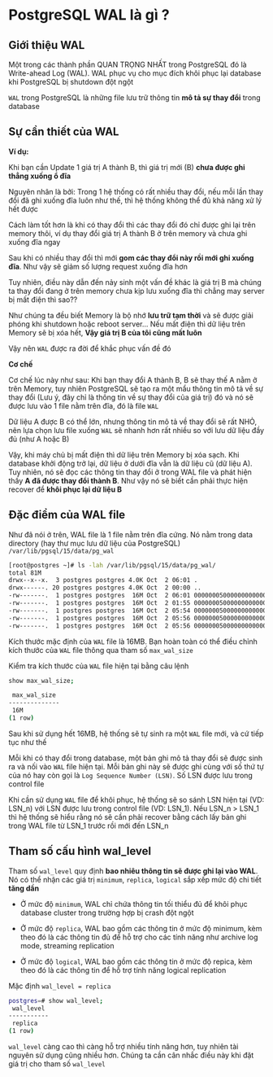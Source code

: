 # PostgreSQL WAL là gì ?

## Giới thiệu WAL

Một trong các thành phần QUAN TRỌNG NHẤT trong PostgreSQL đó là Write-ahead Log (WAL). WAL phục vụ cho mục đích khôi phục lại database khi PostgreSQL bị shutdown đột ngột

`WAL` trong PostgreSQL là những file lưu trữ thông tin **mô tả sự thay đổi** trong database

## Sự cần thiết của WAL

**Ví dụ:**

Khi bạn cần Update 1 giá trị A thành B, thì giá trị mới (B) **chưa được ghi thẳng xuống ổ đĩa**

Nguyên nhân là bởi: Trong 1 hệ thống có rất nhiều thay đổi, nếu mỗi lần thay đổi đã ghi xuống đĩa luôn như thế, thì hệ thống không thể đủ khả năng xử lý hết được

Cách làm tốt hơn là khi có thay đổi thì các thay đổi đó chỉ được ghi lại trên memory thôi, ví dụ thay đổi giá trị A thành B ở trên memory và chưa ghi xuống đĩa ngay

Sau khi có nhiều thay đổi thì mới **gom các thay đổi này rồi mới ghi xuống đĩa**. Như vậy sẽ giảm số lượng request xuống đĩa hơn

Tuy nhiên, điều này dẫn đến nảy sinh một vấn đề khác là giá trị B mà chúng ta thay đổi đang ở trên memory chưa kịp lưu xuống đĩa thì chẳng may server bị mất điện thì sao??

Như chúng ta đều biết Memory là bộ nhớ **lưu trữ tạm thời** và sẽ được giải phóng khi shutdown hoặc reboot server... Nếu mất điện thì dữ liệu trên Memory sẽ bị xóa hết, **Vậy giá trị B của tôi cũng mất luôn**

Vậy nên `WAL` được ra đời để khắc phục vấn đề đó

**Cơ chế**

Cơ chế lúc này như sau: Khi bạn thay đổi A thành B, B sẽ thay thế A nằm ở trên Memory, tuy nhiên PostgreSQL sẽ tạo ra một mẩu thông tin mô tả về sự thay đổi (Lưu ý, đây chỉ là thông tin về sự thay đổi của giá trị) đó và nó sẽ được lưu vào 1 file nằm trên đĩa, đó là file `WAL`

Dữ liệu A được B có thể lớn, nhưng thông tin mô tả về thay đổi sẽ rất NHỎ, nên lựa chọn lưu file xuống `WAL` sẽ nhanh hơn rất nhiều so với lưu dữ liệu đầy đủ (như A hoặc B)

Vậy, khi máy chủ bị mất điện thì dữ liệu trên Memory bị xóa sạch. Khi database khởi động trở lại, dữ liệu ở dưới đĩa vẫn là dữ liệu cũ (dữ liệu A). Tuy nhiên, nó sẽ đọc các thông tin thay đổi ở trong WAL file và phát hiện thấy **A đã được thay đổi thành B**. Như vậy nó sẽ biết cần phải thực hiện recover để **khôi phục lại dữ liệu B**

## Đặc điểm của WAL file

Như đã nói ở trên, WAL file là 1 file nằm trên đĩa cứng. Nó nằm trong data directory (hay thư mục lưu dữ liệu của PostgreSQL) `/var/lib/pgsql/15/data/pg_wal`

```sh
[root@postgres ~]# ls -lah /var/lib/pgsql/15/data/pg_wal/
total 81M
drwx--x--x.  3 postgres postgres 4.0K Oct  2 06:01 .
drwx------. 20 postgres postgres 4.0K Oct  2 00:00 ..
-rw-------.  1 postgres postgres  16M Oct  2 06:01 000000050000000000000027
-rw-------.  1 postgres postgres  16M Oct  2 01:55 000000050000000000000028
-rw-------.  1 postgres postgres  16M Oct  2 05:54 000000050000000000000029
-rw-------.  1 postgres postgres  16M Oct  2 05:56 00000005000000000000002A
-rw-------.  1 postgres postgres  16M Oct  2 05:56 00000005000000000000002B
```

Kích thước mặc định của `WAL` file là 16MB. Bạn hoàn toàn có thể điều chỉnh kích thước của `WAL` file thông qua tham số `max_wal_size`

Kiểm tra kích thước của `WAL` file hiện tại bằng câu lệnh

```sh
show max_wal_size;

 max_wal_size
--------------
 16M
(1 row)
```

Sau khi sử dụng hết 16MB, hệ thống sẽ tự sinh ra một `WAL` file mới, và cứ tiếp tục như thế

Mỗi khi có thay đổi trong database, một bản ghi mô tả thay đổi sẽ được sinh ra và nối vào `WAL` file hiện tại. Mỗi bản ghi này sẽ được ghi cùng với số thứ tự của nó hay còn gọi là `Log Sequence Number (LSN)`. Số LSN được lưu trong control file

Khi cần sử dụng `WAL` file để khôi phục, hệ thống sẽ so sánh LSN hiện tại (VD: LSN_n) với LSN được lưu trong control file (VD: LSN_1). Nếu LSN_n > LSN_1 thì hệ thống sẽ hiểu rằng nó sẽ cần phải recover bằng cách lấy bản ghi trong WAL file từ LSN_1 trước rồi mới đến LSN_n

## Tham số cấu hình wal_level

Tham số `wal_level` quy định **bao nhiêu thông tin sẽ được ghi lại vào WAL**. Nó có thể nhận các giá trị `minimum`, `replica`, `logical` sắp xếp mức độ chi tiết **tăng dần**

- Ở mức độ `minimum`, WAL chỉ chứa thông tin tối thiểu đủ để khôi phục database cluster trong trường hợp bị crash đột ngột

- Ở mức độ `replica`, WAL bao gồm các thông tin ở mức độ minimum, kèm theo đó là các thông tin đủ để hỗ trợ cho các tính năng như archive log mode, streaming replication

- Ở mức độ `logical`, WAL bao gồm các thông tin ở mức độ repica, kèm theo đó là các thông tin để hỗ trợ tính năng logical replication

Mặc định `wal_level = replica`

```sh
postgres=# show wal_level;
 wal_level 
-----------
 replica
(1 row)
```

`wal_level` càng cao thì càng hỗ trợ nhiều tính năng hơn, tuy nhiên tài nguyên sử dụng cũng nhiều hơn. Chúng ta cần cân nhắc điều này khi đặt giá trị cho tham số `wal_level`
